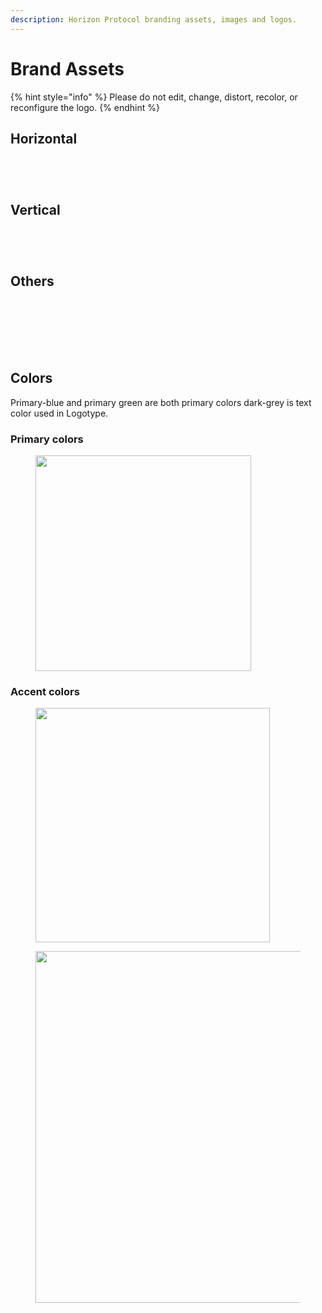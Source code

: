 ```yaml
---
description: Horizon Protocol branding assets, images and logos.
---
```


# Brand Assets

{% hint style="info" %}
Please do not edit, change, distort, recolor, or reconfigure the logo.
{% endhint %}



## Horizontal

<div>

<figure><img src="../.gitbook/assets/horizon_logo-full-colored-dark-horizontal@4x.png" alt=""><figcaption></figcaption></figure>

 

<figure><img src="../.gitbook/assets/horizon_logo-full-colored-light-horizontal@4x.png" alt=""><figcaption></figcaption></figure>

 

<figure><img src="../.gitbook/assets/horizon_logo-full-mono-dark-horizontal@4x.png" alt=""><figcaption></figcaption></figure>

 

<figure><img src="../.gitbook/assets/horizon_logo-full-mono-light-horizontal@4x.png" alt=""><figcaption></figcaption></figure>

</div>

## Vertical

<div>

<figure><img src="../.gitbook/assets/horizon_logo-full-colored-dark-vertical-margin@4x.png" alt=""><figcaption></figcaption></figure>

 

<figure><img src="../.gitbook/assets/horizon_logo-full-colored-light-vertical-margin@4x.png" alt=""><figcaption></figcaption></figure>

 

<figure><img src="../.gitbook/assets/horizon_logo-full-mono-dark-vertical-margin@4x.png" alt=""><figcaption></figcaption></figure>

 

<figure><img src="../.gitbook/assets/horizon_logo-full-mono-light-vertical-margin@4x.png" alt=""><figcaption></figcaption></figure>

</div>

## Others

<div>

<figure><img src="../.gitbook/assets/640-white.png" alt=""><figcaption></figcaption></figure>

 

<figure><img src="../.gitbook/assets/horizon_square_25@4x.png" alt=""><figcaption></figcaption></figure>

 

<figure><img src="../.gitbook/assets/horizon_square_26@4x.png" alt=""><figcaption></figcaption></figure>

 

<figure><img src="../.gitbook/assets/horizon_square_29@4x.png" alt=""><figcaption></figcaption></figure>

 

<figure><img src="../.gitbook/assets/horizon_square_30@4x.png" alt=""><figcaption></figcaption></figure>

 

<figure><img src="../.gitbook/assets/horizon_square_31@4x.png" alt=""><figcaption></figcaption></figure>

 

<figure><img src="../.gitbook/assets/horizon_square_32@4x.png" alt=""><figcaption></figcaption></figure>

</div>

## Colors

Primary-blue and primary green are both primary colors dark-grey is text color used in Logotype.

### Primary colors

<figure><img src="../.gitbook/assets/Screenshot 2023-08-03 at 3.38.35 PM.png" alt="" width="345"><figcaption></figcaption></figure>

### Accent colors

<figure><img src="../.gitbook/assets/Screenshot 2023-08-03 at 3.39.24 PM.png" alt="" width="375"><figcaption></figcaption></figure>

<figure><img src="../.gitbook/assets/Screenshot 2023-08-03 at 3.40.04 PM.png" alt="" width="563"><figcaption></figcaption></figure>

